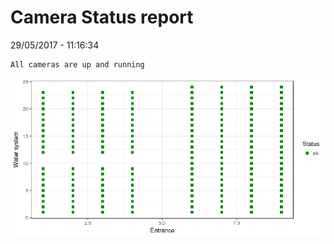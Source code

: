 Camera Status report
================
29/05/2017 - 11:16:34

    All cameras are up and running

![](camreport_files/figure-markdown_github/unnamed-chunk-2-1.png)
